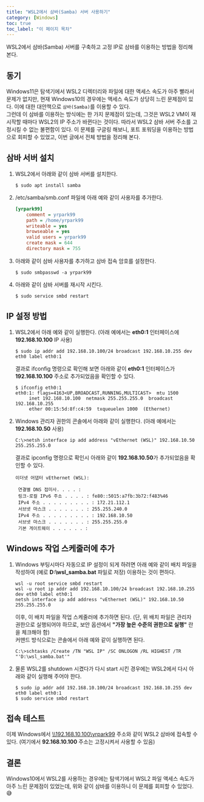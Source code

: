 ```yaml
---
title: "WSL2에서 삼바(Samba) 서버 사용하기"
category: [Windows]
toc: true
toc_label: "이 페이지 목차"
---
```


WSL2에서 삼바(Samba) 서버를 구축하고 고정 IP로 삼바를 이용하는 방법을 정리해 본다.

## 동기
Windows11은 탐색기에서 WSL2 디렉터리와 파일에 대한 액세스 속도가 아주 빨라서 문제가 없지만, 현재 Windows10의 경우에는 액세스 속도가 상당히 느린 문제점이 있다. 이에 대한 대안책으로 `삼바(Samba)`를 이용할 수 있다.  
그런데 이 삼바를 이용하는 방식에는 한 가지 문제점이 있는데, 그것은 WSL2 VM이 재시작할 때마다 WSL2의 IP 주소가 바뀐다는 것이다. 따라서 WSL2 삼바 서버 주소를 고정시킬 수 없는 불편함이 있다. 이 문제를 구글링 해보니, 포트 포워딩을 이용하는 방법으로 회피할 수 있었고, 이번 글에서 전체 방법을 정리해 본다.

## 삼바 서버 설치
1. WSL2에서 아래와 같이 삼바 서버를 설치한다.
   ```shell
   $ sudo apt install samba
   ```
1. /etc/samba/smb.conf 파일에 아래 예와 같이 사용자를 추가한다.
   ```ini
   [yrpark99]
       comment = yrpark99
       path = /home/yrpark99
       writeable = yes
       browseable = yes
       valid users = yrpark99
       create mask = 644
       directory mask = 755
   ```
1. 아래와 같이 삼바 사용자를 추가하고 삼바 접속 암호를 설정한다.
   ```shell
   $ sudo smbpasswd -a yrpark99
   ```
1. 아래와 같이 삼바 서버를 재시작 시킨다.
   ```shell
   $ sudo service smbd restart
   ```

## IP 설정 방법
1. WSL2에서 아래 예와 같이 실행한다. (아래 예에서는 **eth0:1** 인터페이스에 **192.168.10.100** IP 사용)
   ```shell
   $ sudo ip addr add 192.168.10.100/24 broadcast 192.168.10.255 dev eth0 label eth0:1
   ```
   결과로 ifconfig 명령으로 확인해 보면 아래와 같이 **eth0:1** 인터페이스가 **192.168.10.100** 주소로 추가되었음을 확인할 수 있다.
   ```shell
   $ ifconfig eth0:1
   eth0:1: flags=4163<UP,BROADCAST,RUNNING,MULTICAST>  mtu 1500
        inet 192.168.10.100  netmask 255.255.255.0  broadcast 192.168.10.255
        ether 00:15:5d:8f:c4:59  txqueuelen 1000  (Ethernet)
   ```
1. Windows 관리자 권한의 콘솔에서 아래와 같이 실행한다. (아래 예에서는 **192.168.10.50** 사용)
   ```batch
   C:\>netsh interface ip add address "vEthernet (WSL)" 192.168.10.50 255.255.255.0
   ```
   결과로 ipconfig 명령으로 확인시 아래와 같이 **192.168.10.50**가 추가되었음을 확인할 수 있다.
   ```
   이더넷 어댑터 vEthernet (WSL):

    연결별 DNS 접미사. . . . :
    링크-로컬 IPv6 주소 . . . . : fe80::5015:a7fb:3b72:f483%46
    IPv4 주소 . . . . . . . . . : 172.21.112.1
    서브넷 마스크 . . . . . . . : 255.255.240.0
    IPv4 주소 . . . . . . . . . : 192.168.10.50
    서브넷 마스크 . . . . . . . : 255.255.255.0
    기본 게이트웨이 . . . . . . :
    ```

## Windows 작업 스케줄러에 추가
1. Windows 부팅시마다 자동으로 IP 설정이 되게 하려면 아래 예와 같이 배치 파일을 작성하여 (예로 **D:\wsl_samba.bat** 파일로 저장) 이용하는 것이 편하다.
   ```batch
   wsl -u root service smbd restart
   wsl -u root ip addr add 192.168.10.100/24 broadcast 192.168.10.255 dev eth0 label eth0:1
   netsh interface ip add address "vEthernet (WSL)" 192.168.10.50 255.255.255.0
   ```
   이후, 이 배치 파일을 작업 스케줄러에 추가하면 된다. (단, 위 배치 파일은 관리자 권한으로 실행되어야 하므로, 보안 옵션에서 **"가장 높은 수준의 권한으로 실행"** 란을 체크해야 함)  
   커맨드 방식으로는 콘솔에서 아래 예와 같이 실행하면 된다.
   ```batch
   C:\>schtasks /Create /TN "WSL IP" /SC ONLOGON /RL HIGHEST /TR "'D:\wsl_samba.bat'"
   ```
1. 물론 WSL2를 shutdown 시켰다가 다시 start 시킨 경우에는 WSL2에서 다시 아래와 같이 실행해 주어야 한다.
   ```shell
   $ sudo ip addr add 192.168.10.100/24 broadcast 192.168.10.255 dev eth0 label eth0:1
   $ sudo service smbd restart
   ```

## 접속 테스트
이제 Windows에서 [\\\\192.168.10.100\yrpark99](\\192.168.10.100\yrpark99) 주소와 같이 WSL2 삼바에 접속할 수 있다. (여기에서 **92.168.10.100** 주소는 고정시켜서 사용할 수 있음)

## 결론
Windows10에서 WSL2를 사용하는 경우에는 탐색기에서 WSL2 파일 액세스 속도가 아주 느린 문제점이 있었는데, 위와 같이 삼바를 이용하니 이 문제를 회피할 수 있었다. 😅
